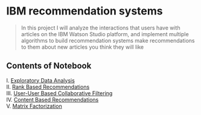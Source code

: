 # IBM recommendation systems
>In this project I will analyze the interactions that users have with articles on the IBM Watson Studio platform, and implement multiple algorithms to build recommendation systems make recommendations to them about new articles you think they will like




## Contents of Notebook

I. [Exploratory Data Analysis](#Exploratory-Data-Analysis)<br>
II. [Rank Based Recommendations](#Rank)<br>
III. [User-User Based Collaborative Filtering](#User-User)<br>
IV. [Content Based Recommendations](#Content-Recs)<br>
V. [Matrix Factorization](#Matrix-Fact)<br>

